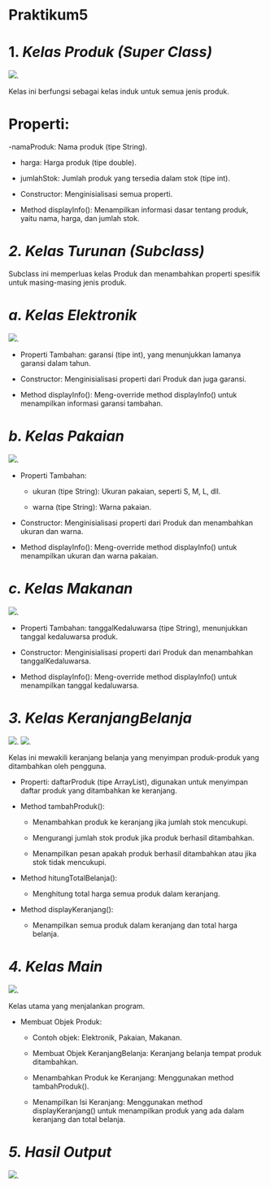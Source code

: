 # Praktikum5


# 1. *Kelas Produk (Super Class)*
![](Produk.png).

  Kelas ini berfungsi sebagai kelas induk untuk semua jenis produk.
# Properti:
  -namaProduk: Nama produk (tipe String).
  
  - harga: Harga produk (tipe double).
  
  - jumlahStok: Jumlah produk yang tersedia dalam stok (tipe int).

- Constructor: Menginisialisasi semua properti.

- Method displayInfo(): Menampilkan informasi dasar tentang produk, yaitu nama, harga, dan jumlah stok.


# *2. Kelas Turunan (Subclass)*
  Subclass ini memperluas kelas Produk dan menambahkan properti spesifik untuk masing-masing jenis produk.


# *a. Kelas Elektronik*
![](Elektronik.png).

  - Properti Tambahan: garansi (tipe int), yang menunjukkan lamanya garansi dalam tahun.
  
  - Constructor: Menginisialisasi properti dari Produk dan juga garansi.
  
  - Method displayInfo(): Meng-override method displayInfo() untuk menampilkan informasi garansi tambahan.


# *b. Kelas Pakaian*
![](Pakaian.png).

  - Properti Tambahan:
      - ukuran (tipe String): Ukuran pakaian, seperti S, M, L, dll.

      - warna (tipe String): Warna pakaian.
  - Constructor: Menginisialisasi properti dari Produk dan menambahkan ukuran dan warna.

  - Method displayInfo(): Meng-override method displayInfo() untuk menampilkan ukuran dan warna pakaian.


# *c. Kelas Makanan*
![](Makanan.png).
    
- Properti Tambahan: tanggalKedaluwarsa (tipe String), menunjukkan tanggal kedaluwarsa produk.
    
- Constructor: Menginisialisasi properti dari Produk dan menambahkan tanggalKedaluwarsa.
  
- Method displayInfo(): Meng-override method displayInfo() untuk menampilkan tanggal kedaluwarsa.


# *3. Kelas KeranjangBelanja*
![](KeranjangBelanja1.png).
![](KeranjangBelanja2.png).

  Kelas ini mewakili keranjang belanja yang menyimpan produk-produk yang ditambahkan oleh pengguna.
- Properti: daftarProduk (tipe ArrayList<Produk>), digunakan untuk menyimpan daftar produk yang ditambahkan ke keranjang.
  
- Method tambahProduk():
  - Menambahkan produk ke keranjang jika jumlah stok mencukupi.
          
  - Mengurangi jumlah stok produk jika produk berhasil ditambahkan.
        
  - Menampilkan pesan apakah produk berhasil ditambahkan atau jika stok tidak mencukupi.
        
- Method hitungTotalBelanja():
  - Menghitung total harga semua produk dalam keranjang.
        
- Method displayKeranjang():
  - Menampilkan semua produk dalam keranjang dan total harga belanja.


# *4. Kelas Main*  
![](Main.Java.png).
        
  Kelas utama yang menjalankan program.
- Membuat Objek Produk:
  - Contoh objek: Elektronik, Pakaian, Makanan.

  - Membuat Objek KeranjangBelanja: Keranjang belanja tempat produk ditambahkan.
    
  - Menambahkan Produk ke Keranjang: Menggunakan method tambahProduk().
    
  - Menampilkan Isi Keranjang: Menggunakan method displayKeranjang() untuk menampilkan produk yang ada dalam keranjang dan total belanja.


# *5. Hasil Output*  
![](HasilOutput.png).

